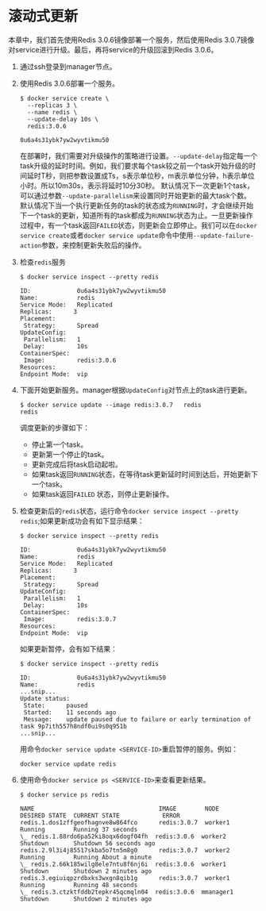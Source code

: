 # 滚动式更新

本章中，我们首先使用Redis 3.0.6镜像部署一个服务，然后使用Redis 3.0.7镜像对service进行升级。最后，再将service的升级回滚到Redis 3.0.6。

1. 通过ssh登录到manager节点。

2. 使用Redis 3.0.6部署一个服务。

    ```
    $ docker service create \
      --replicas 3 \
      --name redis \
      --update-delay 10s \
      redis:3.0.6

    0u6a4s31ybk7yw2wyvtikmu50
    ```
    在部署时，我们需要对升级操作的策略进行设置。`--update-delay`指定每一个task升级的延时时间。例如，我们要求每个task较之前一个task开始升级的时间延时T秒，则把参数设置成Ts，s表示单位秒，m表示单位分钟，h表示单位小时。所以10m30s，表示将延时10分30秒。
    默认情况下一次更新1个task，可以通过参数`--update-parallelism`来设置同时开始更新的最大task个数。
    默认情况下当一个执行更新任务的task的状态成为`RUNNING`时，才会继续开始下一个task的更新，知道所有的task都成为`RUNNING`状态为止。一旦更新操作过程中，有一个task返回`FAILED`状态，则更新会立即停止。我们可以在`docker service create`或者`docker service update`命令中使用`--update-failure-action`参数，来控制更新失败后的操作。
    
3. 检查`redis`服务

    ```
    $ docker service inspect --pretty redis

    ID:             0u6a4s31ybk7yw2wyvtikmu50
    Name:           redis
    Service Mode:   Replicated
    Replicas:      3
    Placement:
     Strategy:	    Spread
    UpdateConfig:
     Parallelism:   1
     Delay:         10s
    ContainerSpec:
     Image:         redis:3.0.6
    Resources:
    Endpoint Mode:  vip
    ```
    
4. 下面开始更新服务。manager根据`UpdateConfig`对节点上的task进行更新。

    ```
    $ docker service update --image redis:3.0.7   redis
    redis
    ```
    
    调度更新的步骤如下：
    - 停止第一个task。
    - 更新第一个停止的task。
    - 更新完成后将task启动起啦。
    - 如果task返回`RUNNING`状态，在等待task更新延时时间到达后，开始更新下一个task。
    - 如果task返回`FAILED` 状态，则停止更新操作。
    
5. 检查更新后的`redis`状态，运行命令`docker service inspect --pretty redis`;如果更新成功会有如下显示结果：

    ```
    $ docker service inspect --pretty redis

    ID:             0u6a4s31ybk7yw2wyvtikmu50
    Name:           redis
    Service Mode:   Replicated
    Replicas:      3
    Placement:
     Strategy:	    Spread
    UpdateConfig:
     Parallelism:   1
     Delay:         10s
    ContainerSpec:
     Image:         redis:3.0.7
    Resources:
    Endpoint Mode:  vip
    ```
    
    如果更新暂停，会有如下结果：
    
    ```
    $ docker service inspect --pretty redis

    ID:             0u6a4s31ybk7yw2wyvtikmu50
    Name:           redis
    ...snip...
    Update status:
     State:      paused
     Started:    11 seconds ago
     Message:    update paused due to failure or early termination of task 9p7ith557h8ndf0ui9s0q951b
    ...snip...
    ```
    
    用命令`docker service update <SERVICE-ID>`重启暂停的服务。例如：
    
    ```
    docker service update redis
    ```
    
6. 使用命令`docker service ps <SERVICE-ID>`来查看更新结果。

    ```
    $ docker service ps redis

    NAME                                   IMAGE        NODE       DESIRED STATE  CURRENT STATE            ERROR
    redis.1.dos1zffgeofhagnve8w864fco      redis:3.0.7  worker1    Running        Running 37 seconds
    \_ redis.1.88rdo6pa52ki8oqx6dogf04fh  redis:3.0.6  worker2    Shutdown       Shutdown 56 seconds ago
    redis.2.9l3i4j85517skba5o7tn5m8g0      redis:3.0.7  worker2    Running        Running About a minute
    \_ redis.2.66k185wilg8ele7ntu8f6nj6i  redis:3.0.6  worker1    Shutdown       Shutdown 2 minutes ago
    redis.3.egiuiqpzrdbxks3wxgn8qib1g      redis:3.0.7  worker1    Running        Running 48 seconds
    \_ redis.3.ctzktfddb2tepkr45qcmqln04  redis:3.0.6  mmanager1  Shutdown       Shutdown 2 minutes ago
    ```
    